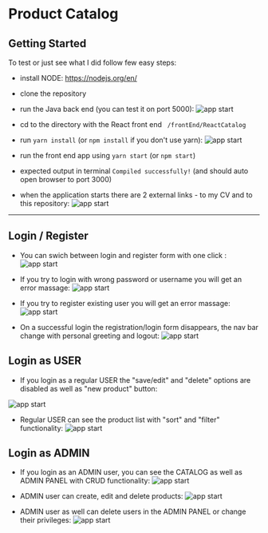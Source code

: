 # Product Catalog

## Getting Started
To test or just see what I did follow few easy steps:

- install NODE: https://nodejs.org/en/
- clone the repository
- run the Java back end (you can test it on port 5000):
![app start](./img/rec1a.gif)


- cd to the directory with the React front end ` /frontEnd/ReactCatalog`
- run `yarn install` (or `npm install` if you don't use yarn):
![app start](./img/rec1b.gif)


- run the front end app using `yarn start` (or `npm start`)
- expected output in terminal `Compiled successfully!` (and should auto open browser to port 3000)
- when the application starts there are 2 external links - to my CV and to this repository:
![app start](./img/rec2.gif)



<hr/>

## Login / Register

- You can swich between login and register form with one click :
![app start](./img/rec3.gif)

- If you try to login with wrong password or username you will get an error massage:
![app start](./img/rec4.gif)

- If you try to register existing user you will get an error massage:
![app start](./img/rec5.gif)

- On a successful login the registration/login form disappears, the nav bar change with personal greeting and logout:
![app start](./img/rec6.gif)



## Login as USER

- If you login as a regular USER the "save/edit" and "delete" options are disabled as well as "new product" button:

![app start](./img/rec7.gif)

- Regular USER can see the product list with "sort" and "filter" functionality:
![app start](./img/rec8.gif)


## Login as ADMIN

- If you login as an ADMIN user, you can see the CATALOG as well as ADMIN PANEL with CRUD functionality:
![app start](./img/rec10.gif)

- ADMIN user can create, edit and delete products: 
![app start](./img/rec11.gif)

- ADMIN user as well can delete users in the ADMIN PANEL or change their privileges:
![app start](./img/rec15.gif)
